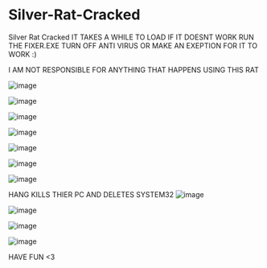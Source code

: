 # Silver-Rat-Cracked
Silver Rat Cracked
IT TAKES A WHILE TO LOAD
IF IT DOESNT WORK RUN THE FIXER.EXE 
TURN OFF ANTI VIRUS OR MAKE AN EXEPTION FOR IT TO WORK :)

I AM NOT RESPONSIBLE FOR ANYTHING THAT HAPPENS USING THIS RAT

![image](https://github.com/R4t-Cra4ck3r/Silver-Rat-Cracked/assets/168994845/678ea248-56dd-416a-96f6-7e60f1e63698)


![image](https://github.com/R4t-Cra4ck3r/Silver-Rat-Cracked/assets/168994845/a1d60d64-c821-4122-9847-e05d1a2f4061)



![image](https://github.com/R4t-Cra4ck3r/Silver-Rat-Cracked/assets/168994845/51372a5d-f537-4538-8591-f89d4818ea1e)



![image](https://github.com/R4t-Cra4ck3r/Silver-Rat-Cracked/assets/168994845/36e660da-d5f6-4eea-b808-83a63c51bb9d)



![image](https://github.com/R4t-Cra4ck3r/Silver-Rat-Cracked/assets/168994845/b4ddd841-8b69-42e8-a9f7-139dbee40c91)



![image](https://github.com/R4t-Cra4ck3r/Silver-Rat-Cracked/assets/168994845/b995c913-87d6-4ddc-bd4a-e64b2ec7bdf7)




![image](https://github.com/R4t-Cra4ck3r/Silver-Rat-Cracked/assets/168994845/5145de79-510c-49cc-a46d-63409a807068)



HANG KILLS THIER PC AND DELETES SYSTEM32
![image](https://github.com/R4t-Cra4ck3r/Silver-Rat-Cracked/assets/168994845/6b9cb7cc-8358-4407-9e23-113aa549aba8)



![image](https://github.com/R4t-Cra4ck3r/Silver-Rat-Cracked/assets/168994845/8a143846-dab0-43d0-b4dd-f1211557ca1b)



![image](https://github.com/R4t-Cra4ck3r/Silver-Rat-Cracked/assets/168994845/687c11c2-bbb9-4218-9957-1d55847afe77)



![image](https://github.com/R4t-Cra4ck3r/Silver-Rat-Cracked/assets/168994845/395d0444-3af7-4e19-9988-4f9452179173)


HAVE FUN <3


